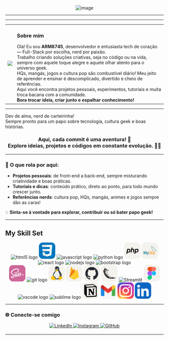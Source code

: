 <div align="center">
  <img width="800" alt="image" src="https://github.com/user-attachments/assets/5be3c1a6-328f-4bf7-9270-3cecba232de8" />
  <hr/>
</div>
<hr> 

<table>
  <tr>
    <td>
      <img src="https://github.com/ARM8745/ARM8745/assets/banner.png" height="auto" width="auto">
    </td>
    <td>
      <h3>Sobre mim</h3>
      Olá! Eu sou <strong>ARM8745</strong>, desenvolvedor e entusiasta tech de coração — Full-Stack por escolha, nerd por paixão.<br>
      Trabalho criando soluções criativas, seja no código ou na vida, sempre com aquele toque alegre e aquele olhar atento para o universo geek.<br>
      HQs, mangás, jogos e cultura pop são combustível diário! Meu jeito de aprender e ensinar é descomplicado, divertido e cheio de referências.<br>
      Aqui você encontra projetos pessoais, experimentos, tutoriais e muita troca bacana com a comunidade.<br>
      <strong>Bora trocar ideia, criar junto e espalhar conhecimento!</strong>
    </td>
  </tr>
</table>
<hr/>

Dev de alma, nerd de carteirinha!  
Sempre pronto para um papo sobre tecnologia, cultura geek e boas histórias.

### <div align="center">Aqui, cada commit é uma aventura! 🚀<br>Explore ideias, projetos e códigos em constante evolução. 👾✨</div>

---

### 🔭 **O que rola por aqui:**  
- **Projetos pessoais**: de front-end a back-end, sempre misturando criatividade e boas práticas.
- **Tutoriais e dicas**: conteúdo prático, direto ao ponto, para todo mundo crescer junto.
- **Referências nerds**: cultura pop, HQs, mangás, animes e jogos sempre dão as caras!

💡 **Sinta-se à vontade para explorar, contribuir ou só bater papo geek!**

---

## My Skill Set 

<div align="center">
  <img src="https://cdn.simpleicons.org/html5/E34F26" height="52" alt="html5 logo" />
  <img src="https://github.com/tandpfun/skill-icons/blob/main/icons/CSS.svg" height="52" alt="css3 logo" />
  <img src="https://cdn.simpleicons.org/javascript/F7DF1E" height="52" alt="javascript logo" />
  <img src="https://cdn.jsdelivr.net/gh/devicons/devicon/icons/python/python-original.svg" height="52" alt="python logo" />
  <img src="https://github.com/tandpfun/skill-icons/blob/main/icons/PHP-Light.svg" height="52" alt="php logo" />
  <img src="https://github.com/tandpfun/skill-icons/blob/main/icons/MySQL-Light.svg" height="52" alt="sql logo" />
  <img src="https://cdn.simpleicons.org/react/61DAFB" height="52" alt="react logo" />
  <img src="https://cdn.simpleicons.org/nodedotjs/339933" height="52" alt="nodejs logo" />
  <img src="https://cdn.simpleicons.org/bootstrap/7952B3" height="52" alt="bootstrap logo" />
  <br>
  <img src="https://github.com/tandpfun/skill-icons/blob/main/icons/Sass.svg" height="52" alt="Sass" />
  <img src="https://cdn.simpleicons.org/git/F05032" height="52" alt="git logo" />
  <img src="https://github.com/tandpfun/skill-icons/blob/main/icons/Linux-Light.svg" height="52" alt="linux logo" />
  <img src="https://github.com/tandpfun/skill-icons/blob/main/icons/Firebase-Light.svg" height="52" alt="firebase logo" />
  <img src="https://github.com/tandpfun/skill-icons/blob/main/icons/Github-Light.svg" height="52" alt="github logo" />
  <img src="https://github.com/tandpfun/skill-icons/blob/main/icons/Flask-Light.svg" height="52" alt="flask logo" />
  <img src="https://cdn.jsdelivr.net/gh/devicons/devicon/icons/streamlit/streamlit-original.svg" height="40" alt="Streamlit" />
  <img src="https://github.com/tandpfun/skill-icons/blob/main/icons/Figma-Light.svg" height="52" alt="figma logo" />
  <br>
  <img src="https://cdn.jsdelivr.net/gh/devicons/devicon/icons/vscode/vscode-original.svg" height="52" alt="vscode logo" />
  <img src="https://github.com/tandpfun/skill-icons/blob/main/icons/Sublime-Light.svg" height="52" alt="sublime logo" />
  <img src="https://github.com/tandpfun/skill-icons/blob/main/icons/Notion-Light.svg" height="52" alt="notion logo" />
  <img src="https://github.com/tandpfun/skill-icons/blob/main/icons/Gmail-Light.svg" height="52" alt="gmail logo" />
  <img src="https://github.com/tandpfun/skill-icons/blob/main/icons/Instagram.svg" height="52" alt="instagram logo" />
  <img src="https://github.com/tandpfun/skill-icons/blob/main/icons/LinkedIn.svg" height="52" alt="linkedin logo" />
</div>

---

### 🌐 **Conecte-se comigo**  
<div align="center">
  <a href="https://linkedin.com/in/seu-linkedin" target="_blank">
    <img src="https://img.shields.io/badge/linkedin-%231E77B5.svg?&style=for-the-badge&logo=linkedin&logoColor=white" alt="LinkedIn" style="margin-bottom: 5px;" />
  </a>
  <a href="https://instagram.com/seu-instagram" target="_blank">
    <img src="https://img.shields.io/badge/instagram-%23000000.svg?&style=for-the-badge&logo=instagram&logoColor=white" alt="Instagram" style="margin-bottom: 5px;" />
  </a>
  <a href="https://github.com/ARM8745" target="_blank">
    <img src="https://img.shields.io/badge/github-%2324292e.svg?&style=for-the-badge&logo=github&logoColor=white" alt="GitHub" style="margin-bottom: 5px;" />
  </a>
</div>

---

<!--  
Se quiser personalizar ainda mais, me fala suas redes e alguma frase marcante ou referência que te represente!
-->
